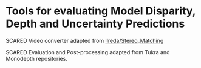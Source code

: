 # Tools for evaluating Model Disparity, Depth and Uncertainty Predictions


SCARED Video converter adapted from [llreda/Stereo_Matching](https://github.com/llreda/Stereo_Matching/blob/master/processing/dataset_processing.py)

SCARED Evaluation and Post-processing adapted from Tukra and Monodepth repositories.